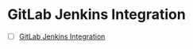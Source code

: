 # GitLab Jenkins Integration

- [ ] [GitLab Jenkins Integration](https://about.gitlab.com/solutions/jenkins/)
